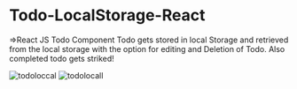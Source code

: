 # Todo-LocalStorage-React

=>React JS Todo Component 
Todo gets stored in local Storage and retrieved from the local storage with the option for editing and Deletion of Todo.
Also completed todo gets striked!

![todoloccal](https://user-images.githubusercontent.com/49452140/236644579-2ef317c2-8b8f-428d-a1a4-33ac92963c5e.jpg)
![todolocall](https://user-images.githubusercontent.com/49452140/236644576-2ca9650a-25e0-4663-ac63-08f2b00b59fb.jpg)

